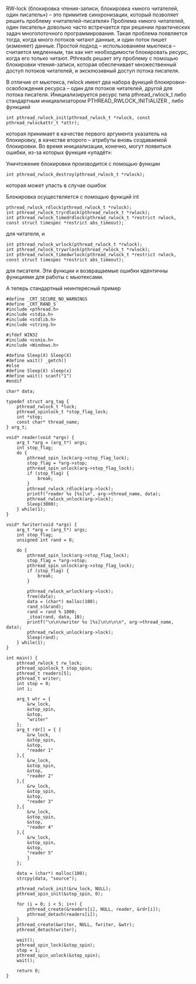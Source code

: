 RW-lock (блокировка чтения-записи, блокировка «много читателей, один писатель») – это примитив синхронизации, который позволяет решить проблему «читателей-писателя»
Проблема «много читателей, один писатель» довольно часто встречается при решении практических задач многопоточного программирования. Такая проблема появляется тогда, когда много потоков читают данные, и один поток пишет (изменяет) данные. Простой подход – использованием мьютекса – считается медленным, так как нет необходимости блокировать ресурс, когда его только читают.
Pthreads решает эту проблему  с помощью блокировки чтения-записи, которая обеспечивает множественный доступ потоков читателей, и эксклюзивный доступ потока писателя.

В отличие от мьютекса, rwlock имеет два набора  функций блокировки-освобождения ресурса – один для потоков читателей, другой для потока писателя. Инициализируется ресурс типа pthread_rwlock_t либо стандартным инициализатором  PTHREAD_RWLOCK_INITIALIZER
, либо функцией



```
int pthread_rwlock_init(pthread_rwlock_t *rwlock, const pthread_rwlockattr_t *attr);
```

которая принимает в качестве первого аргумента указатель на блокировку, в качестве второго – атрибуты вновь создаваемой блокировки. Во время инициализации, конечно, могут появиться ошибки, из-за которых функция «упадёт»:



Уничтожение блокировки производится с помощью функции

```
int pthread_rwlock_destroy(pthread_rwlock_t *rwlock);
```

которая может упасть в случае ошибок

Блокировка осуществляется с помощью функций int

```
pthread_rwlock_rdlock(pthread_rwlock_t *rwlock);
int pthread_rwlock_tryrdlock(pthread_rwlock_t *rwlock);
int pthread_rwlock_timedrdlock(pthread_rwlock_t *restrict rwlock, const struct timespec *restrict abs_timeout);
```

для читателя, и

```
int pthread_rwlock_wrlock(pthread_rwlock_t *rwlock);
int pthread_rwlock_trywrlock(pthread_rwlock_t *rwlock);
int pthread_rwlock_timedwrlock(pthread_rwlock_t *restrict rwlock, const struct timespec *restrict abs_timeout);
```

для писателя. Эти функции и возвращаемые ошибки идентичны функциями для работы с мьютексами.

А теперь стандартный неинтересный пример

```
#define _CRT_SECURE_NO_WARNINGS
#define _CRT_RAND_S
#include <pthread.h>
#include <stdio.h>
#include <stdlib.h>
#include <string.h>

#ifdef WIN32
#include <conio.h>
#include <Windows.h>

#define Sleep(X) Sleep(X)
#define wait() _getch()
#else
#define Sleep(X) sleep(x)
#define wait() scanf("1")
#endif

char* data;

typedef struct arg_tag {
	pthread_rwlock_t *lock;
	pthread_spinlock_t *stop_flag_lock;
	int *stop;
	const char* thread_name;
} arg_t;

void* reader(void *args) {
	arg_t *arg = (arg_t*) args;
	int stop_flag;
	do {
		pthread_spin_lock(arg->stop_flag_lock);
		stop_flag = *arg->stop;
		pthread_spin_unlock(arg->stop_flag_lock);
		if (stop_flag) {
			break;
		}
		pthread_rwlock_rdlock(arg->lock);
		printf("reader %s [%s]\n", arg->thread_name, data);
		pthread_rwlock_unlock(arg->lock);
		Sleep(3000);
	} while(1);
}

void* fwriter(void *args) {
	arg_t *arg = (arg_t*) args;
	int stop_flag;
	unsigned int rand = 0;

	do {
		pthread_spin_lock(arg->stop_flag_lock);
		stop_flag = *arg->stop;
		pthread_spin_unlock(arg->stop_flag_lock);
		if (stop_flag) {
			break;
		}

		pthread_rwlock_wrlock(arg->lock);
		free(data);
		data = (char*) malloc(100);
		rand_s(&rand);
		rand = rand % 1000;
		_itoa(rand, data, 10);
		printf("\n\n\nwriter %s [%s]\n\n\n\n", arg->thread_name, data);
		pthread_rwlock_unlock(arg->lock);
		Sleep(rand);
	} while(1);
}

int main() {
	pthread_rwlock_t rw_lock;
	pthread_spinlock_t stop_spin;
	pthread_t readers[5];
	pthread_t writer;
	int stop = 0;
	int i;

	arg_t wtr = {
		&rw_lock,
		&stop_spin,
		&stop,
		"writer"
	};
	arg_t rdr[] = { {
		&rw_lock,
		&stop_spin,
		&stop,
		"reader 1"
	},{
		&rw_lock,
		&stop_spin,
		&stop,
		"reader 2"
	},{
		&rw_lock,
		&stop_spin,
		&stop,
		"reader 3"
	},{
		&rw_lock,
		&stop_spin,
		&stop,
		"reader 4"
	},{
		&rw_lock,
		&stop_spin,
		&stop,
		"reader 5"
		}
	};

	data = (char*) malloc(100);
	strcpy(data, "source");

	pthread_rwlock_init(&rw_lock, NULL);
	pthread_spin_init(&stop_spin, 0);

	for (i = 0; i < 5; i++) {
		pthread_create(&readers[i], NULL, reader, &rdr[i]);
		pthread_detach(readers[i]);
	}
	pthread_create(&writer, NULL, fwriter, &wtr);
	pthread_detach(writer);

	wait();
	pthread_spin_lock(&stop_spin);
	stop = 1;
	pthread_spin_unlock(&stop_spin);
	wait();

	return 0;
}
```

